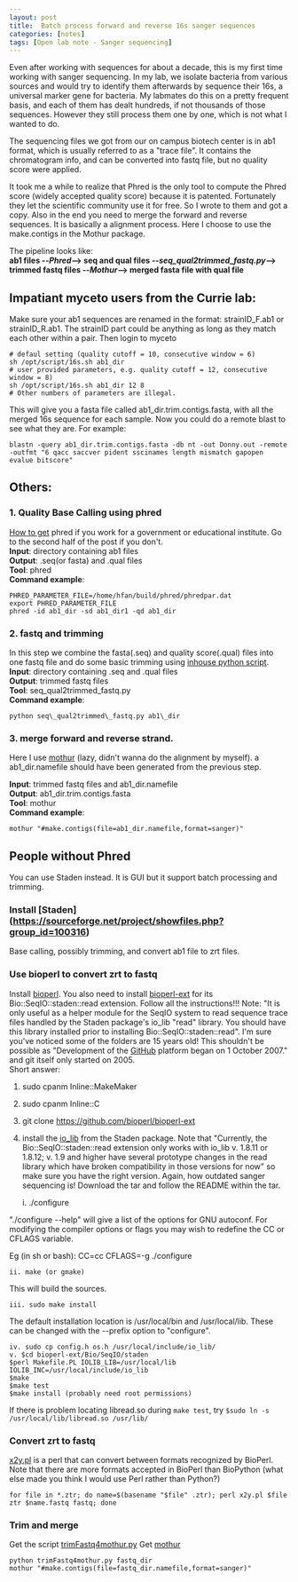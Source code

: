 ```yaml
---
layout: post
title:  Batch process forward and reverse 16s sanger sequences
categories: [notes]
tags: [Open lab note - Sanger sequencing]
---
```


Even after working with sequences for about a decade, this is my first time working with sanger sequencing. In my lab, we isolate bacteria from various sources and would try to identify them afterwards by sequence their 16s, a universal marker gene for bacteria. My labmates do this on a pretty frequent basis, and each of them has dealt hundreds, if not thousands of those sequences. However they still process them one by one, which is not what I wanted to do.

The sequencing files we got from our on campus biotech center is in ab1 format, which is usually referred to as a "trace file". It contains the chromatogram info, and can be converted into fastq file, but no quality score were applied.

It took me a while to realize that Phred is the only tool to compute the Phred score (widely accepted quality score) because it is patented. Fortunately they let the scientific community use it for free. So I wrote to them and got a copy. Also in the end you need to merge the forward and reverse sequences. It is basically a alignment process. Here I choose to use the make.contigs in the Mothur package. 

The pipeline looks like:  
__ab1 files --_Phred_--> seq and qual files --_seq\_qual2trimmed\_fastq.py_--> trimmed fastq files --_Mothur_--> merged fasta file with qual file__ 

## Impatiant myceto users from the __Currie lab__:  
Make sure your ab1 sequences are renamed in the format:
strainID\_F.ab1 or strainID_R.ab1. The strainID part could be anything as long as they match each other within a pair. Then login to myceto 
	
	# defaul setting (quality cutoff = 10, consecutive window = 6)
	sh /opt/script/16s.sh ab1_dir 
	# user provided parameters, e.g. quality cutoff = 12, consecutive window = 8)
	sh /opt/script/16s.sh ab1_dir 12 8
	# Other numbers of parameters are illegal.
	
This will give you a fasta file called ab1_dir.trim.contigs.fasta, with all the merged 16s sequence for each sample. Now you could do a remote blast to see what they are. For example:  

	blastn -query ab1_dir.trim.contigs.fasta -db nt -out Donny.out -remote -outfmt "6 qacc saccver pident sscinames length mismatch gapopen evalue bitscore"

## Others:

### 1. Quality Base Calling using phred
[How to get](http://www.phrap.org/consed/consed.html#howToGet) phred if you work for a government or educational institute. Go to the second half of the post if you don't.  
__Input__: directory containing ab1 files  
__Output__: .seq(or fasta) and .qual files  
__Tool__: phred  
__Command example__: 

	PHRED_PARAMETER_FILE=/home/hfan/build/phred/phredpar.dat  
	export PHRED_PARAMETER_FILE  
	phred -id ab1_dir -sd ab1_dir1 -qd ab1_dir  

### 2. fastq and trimming
In this step we combine the fasta(.seq) and quality score(.qual) files into one fastq file and do some basic trimming using [inhouse python script](https://github.com/fanhuan/script/blob/master/seq_qual2trimmed_fastq.py).  
__Input__: directory containing .seq and .qual files  
__Output__: trimmed fastq files   
__Tool__: seq_qual2trimmed_fastq.py  
__Command example__: 

	python seq\_qual2trimmed\_fastq.py ab1\_dir 

### 3. merge forward and reverse strand.
Here I use [mothur](https://www.mothur.org/) (lazy, didn't wanna do the alignment by myself). a ab1_dir.namefile should have been generated from the previous step.

__Input__: trimmed fastq files and ab1_dir.namefile  
__Output__: ab1_dir.trim.contigs.fasta  
__Tool__: mothur  
__Command example__:

	mothur "#make.contigs(file=ab1_dir.namefile,format=sanger)"
	
## People without Phred

You can use Staden instead. It is GUI but it support batch processing and trimming.

### Install [Staden] (https://sourceforge.net/project/showfiles.php?group_id=100316)

Base calling, possibly trimming, and convert ab1 file to zrt files.

### Use bioperl to convert zrt to fastq
Install [bioperl](http://bioperl.org/INSTALL.html).
You also need to install [bioperl-ext](https://github.com/bioperl/bioperl-ext) for its Bio::SeqIO::staden::read extension. Follow all the instructions!!! Note: "It is only useful as a helper module for the SeqIO system to read sequence trace files handled by the Staden package's io\_lib "read" library. You should have this library installed prior to installing Bio::SeqIO::staden::read". I'm sure you've noticed some of the folders are 15 years old! This shouldn't be possible as "Development of the [GitHub](https://en.wikipedia.org/wiki/GitHub) platform began on 1 October 2007." and git itself only started on 2005.  
Short answer:  
1. sudo cpanm Inline::MakeMaker  
2. sudo cpanm Inline::C  
3. git clone https://github.com/bioperl/bioperl-ext  
4. install the [io\_lib](https://sourceforge.net/projects/staden/files/io_lib/) from the Staden package. Note that "Currently, the Bio::SeqIO::staden::read extension only works with io_lib v. 1.8.11 or 1.8.12; v. 1.9 and higher have several prototype changes in the read library which have broken compatibility in those versions for now" so make sure you have the right version. Again, how outdated sanger sequencing is! Download the tar and follow the README within the tar.  
   
	i. ./configure

"./configure --help" will give a list of the options for GNU autoconf. For
modifying the compiler options or flags you may wish to redefine the CC or
CFLAGS variable.

Eg (in sh or bash):
   CC=cc CFLAGS=-g ./configure

	ii. make (or gmake)

This will build the sources.

	iii. sudo make install
	
The default installation location is /usr/local/bin and /usr/local/lib. These
can be changed with the --prefix option to "configure".   
	
	iv. sudo cp config.h os.h /usr/local/include/io_lib/
	v. $cd bioperl-ext/Bio/SeqIO/staden
	$perl Makefile.PL IOLIB_LIB=/usr/local/lib IOLIB_INC=/usr/local/include/io_lib
	$make
	$make test
	$make install (probably need root permissions)
	
If there is problem locating libread.so during `make test`, try `$sudo ln -s /usr/local/lib/libread.so /usr/lib/`

### Convert zrt to fastq 
[x2y.pl](http://bioperl.org/howtos/SeqIO_HOWTO.html) is a perl that can convert between formats recognized by BioPerl. Note that there are more formats accepted in BioPerl than BioPython (what else made you think I would use Perl rather than Python?)

	
	for file in *.ztr; do name=$(basename "$file" .ztr); perl x2y.pl $file ztr $name.fastq fastq; done

### Trim and merge
Get the script [trimFastq4mothur.py](https://github.com/fanhuan/script/blob/master/trimFastq4mothur.py)
Get [mothur](https://www.mothur.org/)
	
	python trimFastq4mothur.py fastq_dir
	mothur "#make.contigs(file=fastq_dir.namefile,format=sanger)"
	 